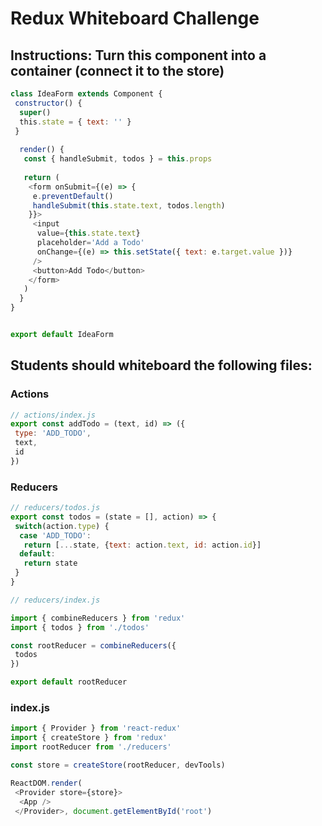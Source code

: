 # Redux Whiteboard Challenge

## Instructions: Turn this component into a container (connect it to the store)

```js
class IdeaForm extends Component {
 constructor() {
  super()
  this.state = { text: '' }
 }
  
  render() {
   const { handleSubmit, todos } = this.props
   
   return (
    <form onSubmit={(e) => {
     e.preventDefault()
     handleSubmit(this.state.text, todos.length)
    }}>
     <input 
      value={this.state.text}
      placeholder='Add a Todo'
      onChange={(e) => this.setState({ text: e.target.value })}
     />
     <button>Add Todo</button>
    </form>
   ) 
  }
}


export default IdeaForm
```

## Students should whiteboard the following files:

### Actions

```js
// actions/index.js
export const addTodo = (text, id) => ({
 type: 'ADD_TODO',
 text,
 id
})
```

### Reducers

```js
// reducers/todos.js
export const todos = (state = [], action) => {
 switch(action.type) {
  case 'ADD_TODO':
   return [...state, {text: action.text, id: action.id}]
  default:
   return state
 }
}
```

```js
// reducers/index.js

import { combineReducers } from 'redux'
import { todos } from './todos'

const rootReducer = combineReducers({
 todos
})

export default rootReducer
```

### index.js

```js
import { Provider } from 'react-redux'
import { createStore } from 'redux'
import rootReducer from './reducers'

const store = createStore(rootReducer, devTools)

ReactDOM.render(
 <Provider store={store}>
  <App />
 </Provider>, document.getElementById('root')
```
